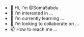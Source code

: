 - 👋 Hi, I’m @Soma5abdu
- 👀 I’m interested in ...
- 🌱 I’m currently learning ...
- 💞️ I’m looking to collaborate on ...
- 📫 How to reach me ...

<!---
Soma5abdu/Soma5abdu is a ✨ special ✨ repository because its `README.md` (this file) appears on your GitHub profile.
You can click the Preview link to take a look at your changes.
--->
